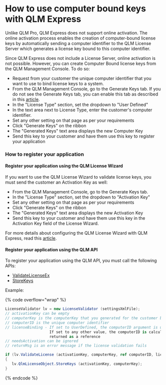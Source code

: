# How to use computer bound keys with QLM Express

Unlike QLM Pro, QLM Express does not support online activation. The online activation process enables the creation of computer-bound license keys by automatically sending a computer identifier to the QLM License Server which generates a license key bound to this computer identifier.&#x20;

Since QLM Express does not include a License Server, online activation is not possible. However, you can create Computer Bound license keys from the QLM Management Console. To do so:

* Request from your customer the unique computer identifier that you want to use to bind license keys to a system.
* From the QLM Management Console, go to the Generate Keys tab. If you do not see the Generate Keys tab, you can enable this tab as described in this [article](../faq/how-to-show-the-generate-keys-tab.md).
* In the "License Type" section, set the dropdown to "User Defined"
* In the text area next to License Type, enter the customer's computer identifier.
* Set any other setting on that page as per your requirements
* Click "Generate Keys" on the ribbon
* The "Generated Keys" text area displays the new Computer Key
* Send this key to your customer and have them use this key to register your application&#x20;

### How to register your application

#### Register your application using the QLM License Wizard

If you want to use the QLM License Wizard to validate license keys, you must send the customer an Activation Key as well:

* From the QLM Management Console, go to the Generate Keys tab.
* In the "License Type" section, set the dropdown to "Activation Key"
* Set any other setting on that page as per your requirements
* Click "Generate Keys" on the ribbon
* The "Generated Keys" text area displays the new Activation Key
* Send this key to your customer and have them use this key in the Activation Key field of the License Wizard.

For more details about configuring the QLM License Wizard with QLM Express, read this [article](../faq/how-to-use-the-qlm-license-wizard-with-qlm-express.md).

#### Register your application using the QLM API

To register your application using the QLM API, you must call the following APIs:

* [ValidateLicenseEx](../api-reference/qlmlicense/client-side-methods/validatelicenseex.md)&#x20;
* [StoreKeys](../api-reference/qlmlicense/client-side-methods/storekeys.md)

Example:

{% code overflow="wrap" %}
```csharp
LicenseValidator lv = new LicenseValidator (settingsXmlFile);
// activationKey can be empty
// computerKey is the computerKey that you generated for the customer based on the ComputerID
// computerID is the unique computer identifier
// licenseBinding - If set to UserDefined, the computerID argument is used. 
                    If set to any other value, the computerID is calculated and 
                    returned as a reference
// needsActivation can be ignored
// returnMsg is an error message if the license validation fails

if (lv.ValidateLicense (activationKey, computerKey, ref computerID, licenseBinding, ref needsActivation, ref returnMsg) == true)
{
   lv.QlmLicenseObject.StoreKeys (activationKey, computerKey);
}
```
{% endcode %}
